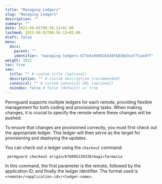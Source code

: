 ```yaml
---
title: "Managing Ledgers"
slug: "Managing Ledgers"
description: ""
summary: ""
date: 2023-08-01T00:56:12+01:00
lastmod: 2023-08-01T00:56:12+01:00
draft: false
menu:
  docs:
    parent: ""
    identifier: "managing-ledgers-877e4c04952b438fb838d3ceff1aedff"
weight: 3012
toc: true
seo:
  title: "" # custom title (optional)
  description: "" # custom description (recommended)
  canonical: "" # custom canonical URL (optional)
  noindex: false # false (default) or true
---
```


Permguard supports multiple ledgers for each remote, providing flexible management for both coding and provisioning tasks. When making changes, it is crucial to specify the remote where these changes will be pushed.

To ensure that changes are provisioned correctly, you must first check out the appropriate ledger. This ledger will then serve as the target for provisioning and deploying the updates.

You can check out a ledger using the `checkout` command:

```bash
 permguard checkout origin/676095239339/magicfarmacia
```

In this command, the first parameter is the remote, followed by the application ID, and finally the ledger identifier. The format used is `<remote>/<application-id>/<ledger-name>`.
